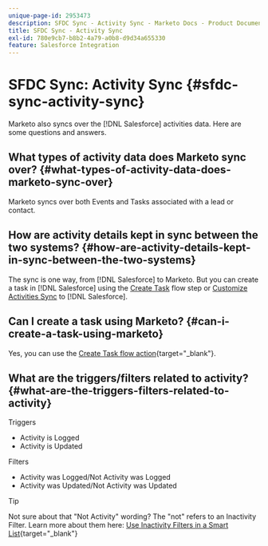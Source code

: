 ```yaml
---
unique-page-id: 2953473
description: SFDC Sync - Activity Sync - Marketo Docs - Product Documentation
title: SFDC Sync - Activity Sync
exl-id: 780e9cb7-b8b2-4a79-a0b8-d9d34a655330
feature: Salesforce Integration
---
```

# SFDC Sync: Activity Sync {#sfdc-sync-activity-sync}

Marketo also syncs over the [!DNL Salesforce] activities data. Here are some questions and answers.

## What types of activity data does Marketo sync over? {#what-types-of-activity-data-does-marketo-sync-over}

Marketo syncs over both Events and Tasks associated with a lead or contact.

## How are activity details kept in sync between the two systems? {#how-are-activity-details-kept-in-sync-between-the-two-systems}

The sync is one way, from [!DNL Salesforce] to Marketo. But you can create a task in [!DNL Salesforce] using the [Create Task](/help/marketo/product-docs/core-marketo-concepts/smart-campaigns/salesforce-flow-actions/create-task.md) flow step or [Customize Activities Sync](/help/marketo/product-docs/crm-sync/salesforce-sync/setup/optional-steps/customize-activities-sync.md) to [!DNL Salesforce].

## Can I create a task using Marketo? {#can-i-create-a-task-using-marketo}

Yes, you can use the [Create Task flow action](/help/marketo/product-docs/core-marketo-concepts/smart-campaigns/salesforce-flow-actions/create-task.md){target="_blank"}.

## What are the triggers/filters related to activity? {#what-are-the-triggers-filters-related-to-activity}

Triggers

* Activity is Logged
* Activity is Updated

Filters

* Activity was Logged/Not Activity was Logged
* Activity was Updated/Not Activity was Updated

>[!TIP]
>
>Not sure about that "Not Activity" wording? The "not" refers to an Inactivity Filter. Learn more about them here: [Use Inactivity Filters in a Smart List](/help/marketo/product-docs/core-marketo-concepts/smart-lists-and-static-lists/using-smart-lists/use-inactivity-filters-in-a-smart-list.md){target="_blank"}
